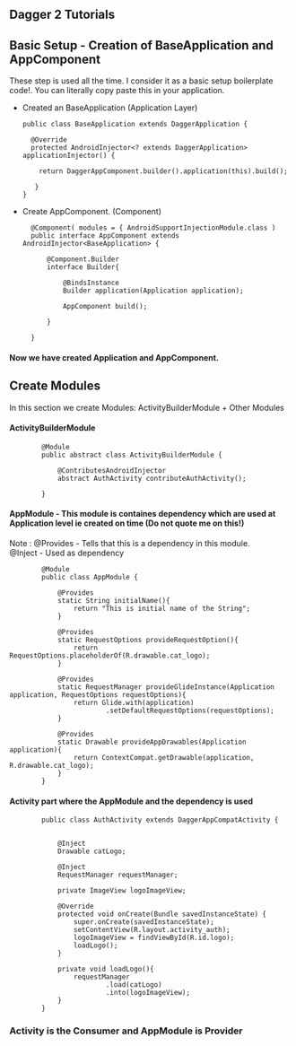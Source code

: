 ## Dagger 2 Tutorials

## Basic Setup - Creation of BaseApplication and AppComponent

These step is used all the time. I consider it as a basic setup boilerplate code!. You can literally copy paste this in your application.

- Created an BaseApplication   (Application Layer)

      public class BaseApplication extends DaggerApplication {
      
        @Override
        protected AndroidInjector<? extends DaggerApplication> applicationInjector() {

          return DaggerAppComponent.builder().application(this).build();

         }
      }
      
- Create AppComponent. (Component)

        @Component( modules = { AndroidSupportInjectionModule.class )
        public interface AppComponent extends AndroidInjector<BaseApplication> {

            @Component.Builder
            interface Builder{

                @BindsInstance
                Builder application(Application application);

                AppComponent build();

            }

        }


#### Now we have created Application and AppComponent. 


## Create Modules

In this section we create Modules: ActivityBuilderModule + Other Modules   

#### ActivityBuilderModule

            @Module
            public abstract class ActivityBuilderModule {

                @ContributesAndroidInjector
                abstract AuthActivity contributeAuthActivity();

            }

#### AppModule - This module is containes dependency which are used at Application level ie created on time (Do not quote me on this!)

Note :  @Provides - Tells that this is a dependency in this module.      
        @Inject   - Used as dependency


            @Module
            public class AppModule {

                @Provides
                static String initialName(){
                    return "This is initial name of the String";
                }

                @Provides
                static RequestOptions provideRequestOption(){
                    return RequestOptions.placeholderOf(R.drawable.cat_logo);
                }

                @Provides
                static RequestManager provideGlideInstance(Application application, RequestOptions requestOptions){
                    return Glide.with(application)
                            .setDefaultRequestOptions(requestOptions);
                }

                @Provides
                static Drawable provideAppDrawables(Application application){
                    return ContextCompat.getDrawable(application, R.drawable.cat_logo);
                }
            }
            
#### Activity part where the AppModule and the dependency is used

            public class AuthActivity extends DaggerAppCompatActivity {


                @Inject
                Drawable catLogo;

                @Inject
                RequestManager requestManager;

                private ImageView logoImageView;

                @Override
                protected void onCreate(Bundle savedInstanceState) {
                    super.onCreate(savedInstanceState);
                    setContentView(R.layout.activity_auth);
                    logoImageView = findViewById(R.id.logo);
                    loadLogo();
                }

                private void loadLogo(){
                    requestManager
                            .load(catLogo)
                            .into(logoImageView);
                }
            }



### Activity is the Consumer and AppModule is Provider





